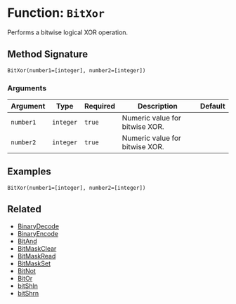 [comment]: # (Note: This documentation is generated dynamically in the build process.  To modify the contents, change the javadoc on the _invoke method of the BIF class)

# Function: `BitXor`

Performs a bitwise logical XOR operation.

## Method Signature

```
BitXor(number1=[integer], number2=[integer])
```

### Arguments


| Argument | Type | Required | Description | Default |
|----------|------|----------|-------------|---------|
| `number1` | `integer` | `true` | Numeric value for bitwise XOR. |  |
| `number2` | `integer` | `true` | Numeric value for bitwise XOR. |  |

## Examples

```
BitXor(number1=[integer], number2=[integer])
```

## Related

  * [BinaryDecode](./BinaryDecode.md)
  * [BinaryEncode](./BinaryEncode.md)
  * [BitAnd](./BitAnd.md)
  * [BitMaskClear](./BitMaskClear.md)
  * [BitMaskRead](./BitMaskRead.md)
  * [BitMaskSet](./BitMaskSet.md)
  * [BitNot](./BitNot.md)
  * [BitOr](./BitOr.md)
  * [bitShln](./bitShln.md)
  * [bitShrn](./bitShrn.md)
